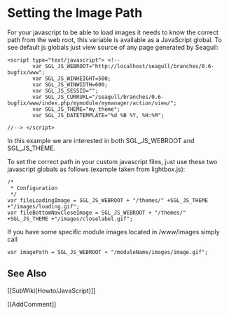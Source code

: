 <!-- Name: Howto/JavaScript/ImagePaths -->
<!-- Version: 3 -->
<!-- Last-Modified: 2007/01/11 18:55:48 -->
<!-- Author: jcasanova -->
# Setting the Image Path
For your javascript to be able to load images it needs to know the correct path from the web root, this variable is available as a JavaScript global.  To see default js globals just view source of any page generated by Seagull:


    <script type="text/javascript"> <!--
            var SGL_JS_WEBROOT="http://localhost/seagull/branches/0.6-bugfix/www";
            var SGL_JS_WINHEIGHT=500;
            var SGL_JS_WINWIDTH=600;
            var SGL_JS_SESSID="";
            var SGL_JS_CURRURL="/seagull/branches/0.6-bugfix/www/index.php/mymodule/mymanager/action/view/";
            var SGL_JS_THEME="my_theme";
            var SGL_JS_DATETEMPLATE="%d %B %Y, %H:%M";
        
    //--> </script>

In this example we are interested in both SGL_JS_WEBROOT and SGL_JS_THEME.

To set the correct path in your custom javascript files, just use these two javascript globals as follows (example taken from lightbox.js):


    /*
     * Configuration
     */
    var fileLoadingImage = SGL_JS_WEBROOT + "/themes/" +SGL_JS_THEME +"/images/loading.gif";
    var fileBottomNavCloseImage = SGL_JS_WEBROOT + "/themes/" +SGL_JS_THEME +"/images/closelabel.gif";

If you have some specific module images located in <moduleName>/www/images simply call

    var imagePath = SGL_JS_WEBROOT + "/moduleName/images/image.gif";

## See Also
[[SubWiki(Howto/JavaScript)]]

[[AddComment]]